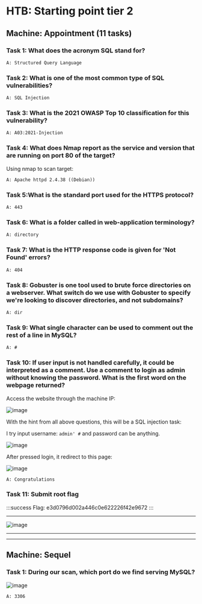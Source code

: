 # HTB: Starting point tier 2

## Machine: Appointment (11 tasks)

### Task 1: What does the acronym SQL stand for?

    A: Structured Query Language

### Task 2: What is one of the most common type of SQL vulnerabilities?

    A: SQL Injection

### Task 3: What is the 2021 OWASP Top 10 classification for this vulnerability?

    A: A03:2021-Injection

### Task 4: What does Nmap report as the service and version that are running on port 80 of the target?

Using nmap to scan target:

    A: Apache httpd 2.4.38 ((Debian))

### Task 5:What is the standard port used for the HTTPS protocol?

    A: 443

### Task 6: What is a folder called in web-application terminology?

    A: directory

### Task 7: What is the HTTP response code is given for 'Not Found' errors?

    A: 404

### Task 8: Gobuster is one tool used to brute force directories on a webserver. What switch do we use with Gobuster to specify we're looking to discover directories, and not subdomains?

    A: dir

### Task 9: What single character can be used to comment out the rest of a line in MySQL?

    A: #

### Task 10: If user input is not handled carefully, it could be interpreted as a comment. Use a comment to login as admin without knowing the password. What is the first word on the webpage returned?

Access the website through the machine IP:

![image](HackmdWriteup/blob/main/HTB/StartingPointT2_img/c1_10_1.png)

With the hint from all above questions, this will be a SQL injection task:

I try input username: `admin' #` and password can be anything.

![image](HackmdWriteup/blob/main/HTB/StartingPointT2_img/c1_10_2.png)

After pressed login, it redirect to this page:

![image](HackmdWriteup/HTB/StartingPointT2_img/c1_f.png)

    A: Congratulations

### Task 11: Submit root flag

:::success
Flag: e3d0796d002a446c0e622226f42e9672
:::

---

![image](HackmdWriteup/HTB/StartingPointT2_img/c1_f.png)

---

---

## Machine: Sequel

### Task 1: During our scan, which port do we find serving MySQL?

![image](HackmdWriteup/HTB/StartingPointT2_img/c1_f.png)

    A: 3306
